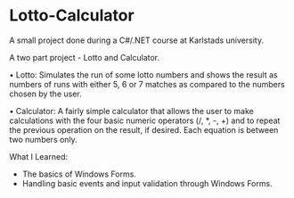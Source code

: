 # Lotto-Calculator
A small project done during a C#/.NET course at Karlstads university.

A two part project - Lotto and Calculator.

• Lotto: Simulates the run of some lotto numbers and shows the result as 
numbers of runs with either 5, 6 or 7 matches as compared to the numbers
chosen by the user.

• Calculator: A fairly simple calculator that allows the user to make
calculations with the four basic numeric operators (/, *, -, +) and to 
repeat the previous operation on the result, if desired. Each equation is
between two numbers only.

What I Learned:
- The basics of Windows Forms.
- Handling basic events and input validation through Windows Forms.
